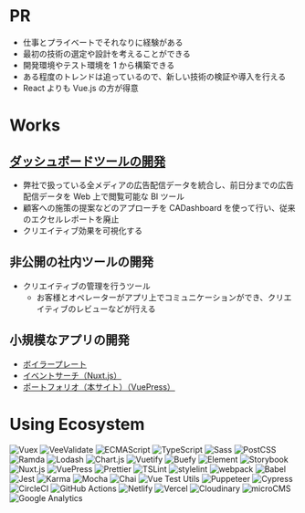 # PR

- 仕事とプライベートでそれなりに経験がある
- 最初の技術の選定や設計を考えることができる
- 開発環境やテスト環境を 1 から構築できる
- ある程度のトレンドは追っているので、新しい技術の検証や導入を行える
- React よりも Vue.js の方が得意

# Works

## [ダッシュボードツールの開発](https://cadashboard.jp)

- 弊社で扱っている全メディアの広告配信データを統合し、前日分までの広告配信データを Web 上で閲覧可能な BI ツール
- 顧客への施策の提案などのアプローチを CADashboard を使って行い、従来のエクセルレポートを廃止
- クリエイティブ効果を可視化する

## 非公開の社内ツールの開発

- クリエイティブの管理を行うツール
  - お客様とオペレーターがアプリ上でコミュニケーションができ、クリエイティブのレビューなどが行える

## 小規模なアプリの開発

- [ボイラープレート](https://github.com/kurosame/vuejs-boilerplate)
- [イベントサーチ（Nuxt.js）](https://event-search.netlify.com)
- [ポートフォリオ（本サイト）（VuePress）](https://portfolio-kurosame.netlify.com)

# Using Ecosystem

![Vuex](/vuex.png 'Vuex')
![VeeValidate](/vee-validate.png 'VeeValidate')
![ECMAScript](/ecmascript.png 'ECMAScript')
![TypeScript](/typescript.png 'TypeScript')
![Sass](/sass.png 'Sass')
![PostCSS](/postcss.png 'PostCSS')
![Ramda](/ramda.png 'Ramda')
![Lodash](/lodash.png 'Lodash')
![Chart.js](/chartjs.png 'Chart.js')
![Vuetify](/vuetify.png 'Vuetify')
![Buefy](/buefy.png 'Buefy')
![Element](/element.png 'Element')
![Storybook](/storybook.png 'Storybook')
![Nuxt.js](/nuxtjs.png 'Nuxt.js')
![VuePress](/vuepress.png 'VuePress')
![Prettier](/prettier.png 'Prettier')
![TSLint](/tslint.png 'TSLint')
![stylelint](/stylelint.png 'stylelint')
![webpack](/webpack.png 'webpack')
![Babel](/babel.png 'Babel')
![Jest](/jest.png 'Jest')
![Karma](/karma.png 'Karma')
![Mocha](/mocha.png 'Mocha')
![Chai](/chai.png 'Chai')
![Vue Test Utils](/vue-test-utils.png 'Vue Test Utils')
![Puppeteer](/puppeteer.png 'Puppeteer')
![Cypress](/cypress.png 'Cypress')
![CircleCI](/circleci.png 'CircleCI')
![GitHub Actions](/github-actions.png 'GitHub Actions')
![Netlify](/netlify.png 'Netlify')
![Vercel](/vercel.png 'Vercel')
![Cloudinary](/cloudinary.png 'Cloudinary')
![microCMS](/microcms.png 'microCMS')
![Google Analytics](/google-analytics.png 'Google Analytics')

